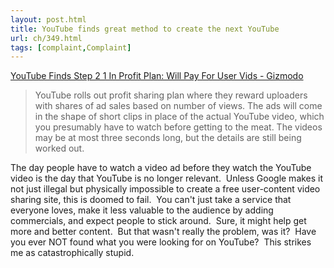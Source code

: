 ```yaml
---
layout: post.html
title: YouTube finds great method to create the next YouTube
url: ch/349.html
tags: [complaint,Complaint]
---
```

[YouTube Finds Step 2 1 In Profit Plan: Will Pay For User Vids - Gizmodo](http://gizmodo.com/gadgets/software/youtube-finds-step-2-1-in-profit-plan-will-pay-for-user-vids-232003.php)

> YouTube rolls out profit sharing plan where they reward uploaders with shares of ad sales based on number of views. The ads will come in the shape of short clips in place of the actual YouTube video, which you presumably have to watch before getting to the meat. The videos may be at most three seconds long, but the details are still being worked out.

The day people have to watch a video ad before they watch the YouTube video is the day that YouTube is no longer relevant.  Unless Google makes it not just illegal but physically impossible to create a free user-content video sharing site, this is doomed to fail.  You can't just take a service that everyone loves, make it less valuable to the audience by adding commercials, and expect people to stick around.  Sure, it might help get more and better content.  But that wasn't really the problem, was it?  Have you ever NOT found what you were looking for on YouTube?  This strikes me as catastrophically stupid.
